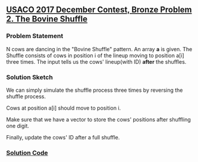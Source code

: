 ## [USACO 2017 December Contest, Bronze Problem 2. The Bovine Shuffle](https://usaco.org/index.php?page=viewproblem2&cpid=760)

### Problem Statement
N cows are dancing in the "Bovine Shuffle" pattern. An array **a** is given. The Shuffle consists of cows in position i of the lineup moving to position a[i] three times. The input tells us the cows' lineup(with ID) **after** the shuffles.


### Solution Sketch
We can simply simulate the shuffle process three times by reversing the shuffle process.

Cows at position a[i] should move to position i. 

Make sure that we have a vector to store the cows' positions after shuffling one digit. 

Finally, update the cows' ID after a full shuffle.

### [Solution Code](./2017-2018/dec2.cpp)
